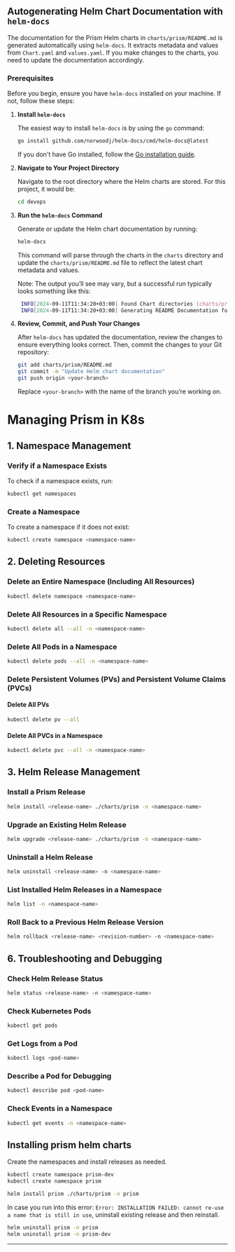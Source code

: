 ## Autogenerating Helm Chart Documentation with `helm-docs`

The documentation for the Prism Helm charts in `charts/prism/README.md` is generated automatically using `helm-docs`. It extracts metadata and values from `Chart.yaml` and `values.yaml`. If you make changes to the charts, you need to update the documentation accordingly.

### **Prerequisites**

Before you begin, ensure you have `helm-docs` installed on your machine. If not, follow these steps:

1. **Install `helm-docs`**

   The easiest way to install `helm-docs` is by using the `go` command:

   ```bash
   go install github.com/norwoodj/helm-docs/cmd/helm-docs@latest
   ```

   If you don't have Go installed, follow the [Go installation guide](https://golang.org/doc/install).

2. **Navigate to Your Project Directory**

   Navigate to the root directory where the Helm charts are stored. For this project, it would be:

   ```bash
   cd devops
   ```

3. **Run the `helm-docs` Command**

   Generate or update the Helm chart documentation by running:

   ```bash
   helm-docs
   ```

   This command will parse through the charts in the `charts` directory and update the `charts/prism/README.md` file to reflect the latest chart metadata and values.

   Note: The output you’ll see may vary, but a successful run typically looks something like this:

   ```bash
    INFO[2024-09-11T11:34:20+03:00] Found Chart directories [charts/prism]
    INFO[2024-09-11T11:34:20+03:00] Generating README Documentation for chart charts/prism
   ```

4. **Review, Commit, and Push Your Changes**

   After `helm-docs` has updated the documentation, review the changes to ensure everything looks correct. Then, commit the changes to your Git repository:

   ```bash
   git add charts/prism/README.md
   git commit -m "Update Helm chart documentation"
   git push origin <your-branch>
   ```

   Replace `<your-branch>` with the name of the branch you’re working on.

# Managing Prism in K8s

## 1. Namespace Management

### Verify if a Namespace Exists

To check if a namespace exists, run:

```bash
kubectl get namespaces
```

### Create a Namespace

To create a namespace if it does not exist:

```bash
kubectl create namespace <namespace-name>
```

## 2. Deleting Resources

### Delete an Entire Namespace (Including All Resources)

```bash
kubectl delete namespace <namespace-name>
```

### Delete All Resources in a Specific Namespace

```bash
kubectl delete all --all -n <namespace-name>
```

### Delete All Pods in a Namespace

```bash
kubectl delete pods --all -n <namespace-name>
```

### Delete Persistent Volumes (PVs) and Persistent Volume Claims (PVCs)

#### Delete All PVs

```bash
kubectl delete pv --all
```

#### Delete All PVCs in a Namespace

```bash
kubectl delete pvc --all -n <namespace-name>
```

## 3. Helm Release Management

### Install a Prism Release

```bash
helm install <release-name> ./charts/prism -n <namespace-name>
```

### Upgrade an Existing Helm Release

```bash
helm upgrade <release-name> ./charts/prism -n <namespace-name>
```

### Uninstall a Helm Release

```bash
helm uninstall <release-name> -n <namespace-name>
```

### List Installed Helm Releases in a Namespace

```bash
helm list -n <namespace-name>
```

### Roll Back to a Previous Helm Release Version

```bash
helm rollback <release-name> <revision-number> -n <namespace-name>
```

## 6. Troubleshooting and Debugging

### Check Helm Release Status

```bash
helm status <release-name> -n <namespace-name>
```

### Check Kubernetes Pods

```bash
kubectl get pods
```

### Get Logs from a Pod

```bash
kubectl logs <pod-name>
```

### Describe a Pod for Debugging

```bash
kubectl describe pod <pod-name>
```

### Check Events in a Namespace

```bash
kubectl get events -n <namespace-name>
```

## Installing prism helm charts

Create the namespaces and install releases as needed.

```bash
kubectl create namespace prism-dev
kubectl create namespace prism
```

```bash
helm install prism ./charts/prism -n prism
```

In case you run into this error: `Error: INSTALLATION FAILED: cannot re-use a name that is still in use`,
uninstall existing release and then reinstall.
```bash
helm uninstall prism -n prism
helm uninstall prism -n prism-dev
```
---
